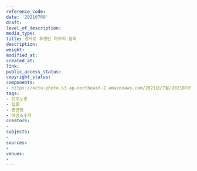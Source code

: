 ```yaml
---
reference_code: 
date: '20210709'
draft: 
level_of_description: 
media_type: 
title: 경사로 투쟁단 마무리 집회
description: 
weight: 
modified_at: 
created_at: 
link: 
public_access_status: 
copyright_status: 
components:
- https://kctu-photo.s3.ap-northeast-2.amazonaws.com/2021년/7월/20210709-경사로+투쟁단+마무리+집회_민주노총_집회_총연맹_여성소수자/_1D21688.jpg
tags:
- 민주노총
- 집회
- 총연맹
- 여성소수자
creators:
- 
subjects:
- 
sources:
- 
venues:
- 
---
```

